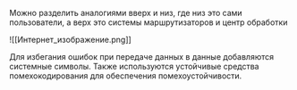 
Можно разделить аналогиями вверх и низ,
где низ это сами пользователи, а верх это системы маршрутизаторов и центр обработки

![[Интернет_изображение.png]]

Для избегания ошибок при передаче данных в данные добавляются системные символы.
Также используются устойчивые средства помехокодирования для обеспечения помехоустойчивости.